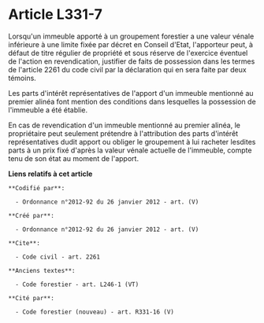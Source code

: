 # Article L331-7

Lorsqu'un immeuble apporté à un groupement forestier a une valeur vénale inférieure à une limite fixée par décret en Conseil
d'Etat, l'apporteur peut, à défaut de titre régulier de propriété et sous réserve de l'exercice éventuel de l'action en
revendication, justifier de faits de possession dans les termes de l'article 2261 du code civil par la déclaration qui en
sera faite par deux témoins.

Les parts d'intérêt représentatives de l'apport d'un immeuble mentionné au premier alinéa font mention des conditions dans
lesquelles la possession de l'immeuble a été établie.

En cas de revendication d'un immeuble mentionné au premier alinéa, le propriétaire peut seulement prétendre à l'attribution
des parts d'intérêt représentatives dudit apport ou obliger le groupement à lui racheter lesdites parts à un prix fixé
d'après la valeur vénale actuelle de l'immeuble, compte tenu de son état au moment de l'apport.

**Liens relatifs à cet article**

	**Codifié par**:

	  - Ordonnance n°2012-92 du 26 janvier 2012 - art. (V)

	**Créé par**:

	  - Ordonnance n°2012-92 du 26 janvier 2012 - art. (V)

	**Cite**:

	  - Code civil - art. 2261

	**Anciens textes**:

	  - Code forestier - art. L246-1 (VT)

	**Cité par**:

	  - Code forestier (nouveau) - art. R331-16 (V)
